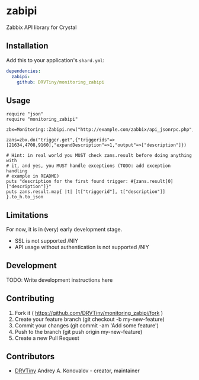 # zabipi

Zabbix API library for Crystal

## Installation

Add this to your application's `shard.yml`:

```yaml
dependencies:
  zabipi:
    github: DRVTiny/monitoring_zabipi
```

## Usage

```crystal
require "json"
require "monitoring_zabipi"

zbx=Monitoring::Zabipi.new("http://example.com/zabbix/api_jsonrpc.php","your_frontend_login","your_frontend_password")

zans=zbx.do("trigger.get",{"triggerids"=>[21634,4708,9160],"expandDescription"=>1,"output"=>["description"]})

# Hint: in real world you MUST check zans.result before doing anything with
# it, and yes, you MUST handle exceptions (TODO: add exception handling
# example in README)
puts "description for the first found trigger: #{zans.result[0]["description"]}"
puts zans.result.map{ |t| [t["triggerid"], t["description"]] }.to_h.to_json
```

## Limitations

For now, it is in (very) early development stage.

* SSL is not supported /NIY
* API usage without authentication is not supported /NIY

## Development

TODO: Write development instructions here

## Contributing

1. Fork it ( https://github.com/DRVTiny/monitoring_zabipi/fork )
2. Create your feature branch (git checkout -b my-new-feature)
3. Commit your changes (git commit -am 'Add some feature')
4. Push to the branch (git push origin my-new-feature)
5. Create a new Pull Request

## Contributors

- [DRVTiny](https://github.com/DRVTiny) Andrey A. Konovalov - creator, maintainer
